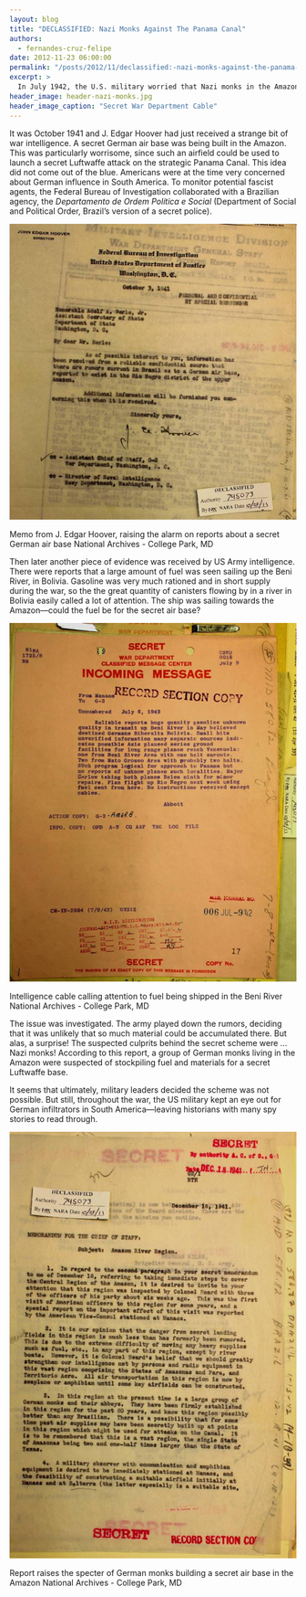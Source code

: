 ```yaml
---
layout: blog
title: "DECLASSIFIED: Nazi Monks Against The Panama Canal"
authors:
  - fernandes-cruz-felipe
date: 2012-11-23 06:00:00
permalink: "/posts/2012/11/declassified:-nazi-monks-against-the-panama-canal"
excerpt: >
  In July 1942, the U.S. military worried that Nazi monks in the Amazon were building a secret air base to attack the Panama Canal. Based on declassified documents from U.S. Army Air Forces Intelligence.
header_image: header-nazi-monks.jpg
header_image_caption: "Secret War Department Cable"
---
```

It was October 1941 and J. Edgar Hoover had just received a strange bit of war intelligence. A secret German air base was being built in the Amazon. This was particularly worrisome, since such an airfield could be used to launch a secret Luftwaffe attack on the strategic Panama Canal. This idea did not come out of the blue. Americans were at the time very concerned about German influence in South America. To monitor potential fascist agents, the Federal Bureau of Investigation collaborated with a Brazilian agency, the *Departamento de Ordem Política e Social* (Department of Social and Political Order, Brazil’s version of a secret police).

<div class="inline-image">
  <a class="fancybox" href="/images/blog/2012/11/fbi-large.jpg">
    <img src="/images/blog/2012/11/fbi-medium.jpg" width="640" alt="FBI memo" />
  </a>
  <p class="caption">
    Memo from J. Edgar Hoover, raising the alarm on reports about a secret German air base
    <span class="credit">National Archives - College Park, MD</a></span>
  </p>
</div>

Then later another piece of evidence was received by US Army intelligence. There were reports that a large amount of fuel was seen sailing up the Beni River, in Bolivia. Gasoline was very much rationed and in short supply during the war, so the the great quantity of canisters flowing by in a river in Bolivia easily called a lot of attention. The ship was sailing towards the Amazon—could the fuel be for the secret air base?

<div class="inline-image">
  <a class="fancybox" href="/images/blog/2012/11/cable-large.jpg">
    <img src="/images/blog/2012/11/cable-medium.jpg" width="640" alt="Intelligence Cable" />
  </a>
  <p class="caption">
    Intelligence cable calling attention to fuel being shipped in the Beni River
    <span class="credit">National Archives - College Park, MD</a></span>
  </p>
</div>

The issue was investigated. The army played down the rumors, deciding that it was unlikely that so much material could be accumulated there. But alas, a surprise! The suspected culprits behind the secret scheme were … Nazi monks! According to this report, a group of German monks living in the Amazon were suspected of stockpiling fuel and materials for a secret Luftwaffe base.

It seems that ultimately, military leaders decided the scheme was not possible. But still, throughout the war, the US military kept an eye out for German infiltrators in South America—leaving historians with many spy stories to read through.

<div class="inline-image">
  <a class="fancybox" href="/images/blog/2012/11/memo-large.jpg">
    <img src="/images/blog/2012/11/memo-medium.jpg" width="640" alt="Report" />
  </a>
  <p class="caption">
    Report raises the specter of German monks building a secret air base in the Amazon
    <span class="credit">National Archives - College Park, MD</a></span>
  </p>
</div>